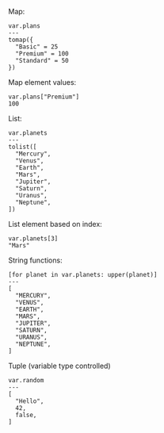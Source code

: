 Map:
```hcl
var.plans
---
tomap({
  "Basic" = 25
  "Premium" = 100
  "Standard" = 50
})
```

Map element values:
```hcl
var.plans["Premium"]
100
```

List:
```hcl
var.planets
---
tolist([
  "Mercury",
  "Venus",
  "Earth",
  "Mars",
  "Jupiter",
  "Saturn",
  "Uranus",
  "Neptune",
])
```
List element based on index:
```hcl
var.planets[3]
"Mars"
```


String functions:
```hcl
[for planet in var.planets: upper(planet)]
---
[
  "MERCURY",
  "VENUS",
  "EARTH",
  "MARS",
  "JUPITER",
  "SATURN",
  "URANUS",
  "NEPTUNE",
]
```

Tuple (variable type controlled)
```hcl
var.random
---
[
  "Hello",
  42,
  false,
]
```